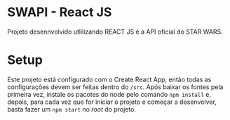 # SWAPI - React JS

Projeto desennvolvido utlilizando REACT JS é a API oficial do STAR WARS.

# Setup

Este projeto está configurado com o Create React App, então todas as configurações devem ser feitas dentro do `/src`.
Após baixar os fontes pela primeira vez, instale os pacotes do node pelo comando `npm install` e, depois, para cada vez que for iniciar o projeto e começar a desenvolver, basta fazer um `npm start` no _root_ do projeto.